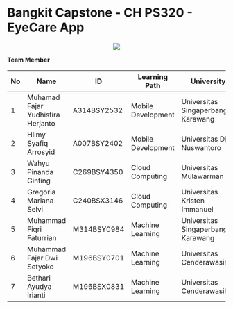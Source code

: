 # Bangkit Capstone - CH PS320 - EyeCare App


<p align="center">
  <img src="https://storage.googleapis.com/eyecare_models/general_image_eyecare/Eye%20Care-modified.png"><br>
</p>

<b>Team Member</b>
<table>
  <theader>
    <th>No</th>
    <th>Name</th>
    <th>ID</th>
    <th>Learning Path</th>
    <th>University</th>
  </theader>
  <tbody>
    <tr>
      <td>1</td>
      <td>Muhamad Fajar Yudhistira Herjanto</td>
      <td>A314BSY2532</td>
      <td>Mobile Development</td>
      <td>Universitas Singaperbangsa Karawang</td>
    </tr>
    <tr>
      <td>2</td>
      <td>Hilmy Syafiq Arrosyid</td>
      <td>A007BSY2402</td>
      <td>Mobile Development</td>
      <td>Universitas Dian Nuswantoro</td>
    </tr>
    <tr>
      <td>3</td>
      <td>Wahyu Pinanda Ginting</td>
      <td>C269BSY4350</td>
      <td>Cloud Computing</td>
      <td>Universitas Mulawarman</td>
    </tr>
    <tr>
      <td>4</td>
      <td>Gregoria Mariana Selvi</td>
      <td>C240BSX3146</td>
      <td>Cloud Computing</td>
      <td>Universitas Kristen Immanuel</td>
    </tr>
    <tr>
      <td>5</td>
      <td>Muhammad Fiqri Faturrian</td>
      <td>M314BSY0984</td>
      <td>Machine Learning</td>
      <td>Universitas Singaperbangsa Karawang</td>
    </tr>
    <tr>
      <td>6</td>
      <td>Muhammad Fajar Dwi Setyoko</td>
      <td>M196BSY0701</td>
      <td>Machine Learning</td>
      <td>Universitas Cenderawasih</td>
    </tr>
    <tr>
      <td>7</td>
      <td>Bethari Ayudya Irianti</td>
      <td>M196BSX0831</td>
      <td>Machine Learning</td>
      <td>Universitas Cenderawasih</td>
    </tr>
  </tbody>
</table>



